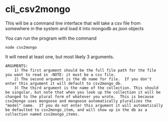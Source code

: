 cli_csv2mongo
=============

This will be a command line interface that will take a csv file from somewhere in the system and load it into mongodb as json objects

You can run the program with the command

	node csv2mongo

It will need at least one, but most likely 3 arguments.
	
	ARGUMENTS:
		1) The first argument should be the full file path for the file you want to read in -NOTE: it must be a csv file.
		2) The second argument is the db name for file.  If you don't enter this argument it will default to csv2mongo_db.
		3) The third argument is the name of the collection. This should be singular, but note that when you look up the collection it will be changed to the plural form of whatever you wrote.  This is because csv2mongo uses mongoose and mongoose automatically pluralizes the "model" name.  If you do not enter this argument it will automatically be defaulted to csv2mongo_item, and will show up in the db as a collection named csv2mongo_items.


